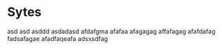 # Sytes
asd
asd
asddd
asdadasd
afdafgma
afafaa
afagagag
affafagag
afafdafag
fadsafagae
afadfaqeafa
adsxsdfag
